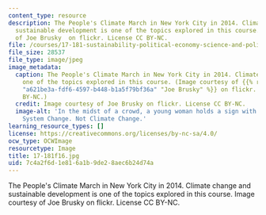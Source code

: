 ```yaml
---
content_type: resource
description: The People's Climate March in New York City in 2014. Climate change and
  sustainable development is one of the topics explored in this course. Image courtesy
  of Joe Brusky  on flickr. License CC BY-NC.
file: /courses/17-181-sustainability-political-economy-science-and-policy-fall-2016/7c4a2f6d1e816a1b9de28aec6b24d74a_17-181f16.jpg
file_size: 28537
file_type: image/jpeg
image_metadata:
  caption: The People's Climate March in New York City in 2014. Climate change is
    one of the topics explored in this course. (Image courtesy of {{% resource_link
    "a621be3a-fdf6-4597-b448-b1a5f79bf36a" "Joe Brusky" %}} on flickr. License CC
    BY-NC.)
  credit: Image courtesy of Joe Brusky on flickr. License CC BY-NC.
  image-alt: 'In the midst of a crowd, a young woman holds a sign with the words:
    System Change. Not Climate Change.'
learning_resource_types: []
license: https://creativecommons.org/licenses/by-nc-sa/4.0/
ocw_type: OCWImage
resourcetype: Image
title: 17-181f16.jpg
uid: 7c4a2f6d-1e81-6a1b-9de2-8aec6b24d74a
---
```

The People's Climate March in New York City in 2014. Climate change and sustainable development is one of the topics explored in this course. Image courtesy of Joe Brusky  on flickr. License CC BY-NC.